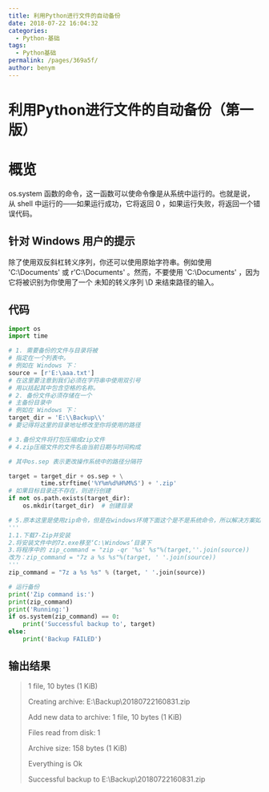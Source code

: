 ```yaml
---
title: 利用Python进行文件的自动备份
date: 2018-07-22 16:04:32
categories: 
  - Python-基础
tags: 
  - Python基础
permalink: /pages/369a5f/
author: benym
---
```


# 利用Python进行文件的自动备份（第一版）

# 概览

os.system 函数的命令，这一函数可以使命令像是从系统中运行的。也就是说，从 shell 中运行的——如果运行成功，它将返回 0 ，如果运行失败，将返回一个错误代码。

## 针对 Windows 用户的提示

除了使用双反斜杠转义序列，你还可以使用原始字符串。例如使用 'C:\\Documents' 或
r'C:\Documents' 。然而，不要使用 'C:\Documents' ，因为它将被识别为你使用了一个
未知的转义序列 \D 来结束路径的输入。

## 代码

```python
import os
import time

# 1. 需要备份的文件与目录将被
# 指定在一个列表中。
# 例如在 Windows 下：
source = [r'E:\aaa.txt']
# 在这里要注意到我们必须在字符串中使用双引号
# 用以括起其中包含空格的名称。
# 2. 备份文件必须存储在一个
# 主备份目录中
# 例如在 Windows 下：
target_dir = 'E:\\Backup\\'
# 要记得将这里的目录地址修改至你将使用的路径

# 3.备份文件将打包压缩成zip文件
# 4.zip压缩文件的文件名由当前日期与时间构成

# 其中os.sep 表示更改操作系统中的路径分隔符

target = target_dir + os.sep + \
         time.strftime('%Y%m%d%H%M%S') + '.zip'
# 如果目标目录还不存在，则进行创建
if not os.path.exists(target_dir):
    os.mkdir(target_dir)  # 创建目录

# 5.原本这里是使用zip命令，但是在windows环境下面这个是不是系统命令，所以解决方案如下：
'''
1.1.下载7-Zip并安装
2.将安装文件中的7z.exe移至‘C:\Windows’目录下
3.将程序中的 zip_command = "zip -qr '%s' %s"%(target,''.join(source))
改为：zip_command = "7z a %s %s"%(target, ' '.join(source))
'''
zip_command = "7z a %s %s" % (target, ' '.join(source))

# 运行备份
print('Zip command is:')
print(zip_command)
print('Running:')
if os.system(zip_command) == 0:
    print('Successful backup to', target)
else:
    print('Backup FAILED')
```

## 输出结果

> 1 file, 10 bytes (1 KiB)
>
> Creating archive: E:\Backup\\20180722160831.zip
>
> Add new data to archive: 1 file, 10 bytes (1 KiB)
>
> Files read from disk: 1
>
> Archive size: 158 bytes (1 KiB)
>
> Everything is Ok
>
> Successful backup to E:\Backup\\20180722160831.zip
